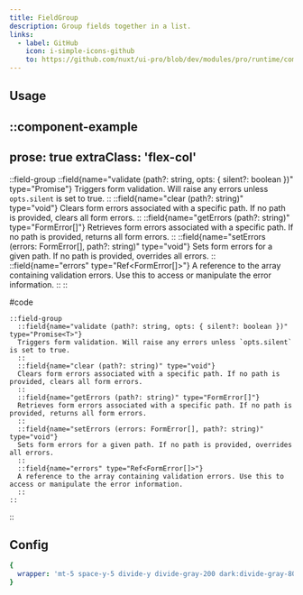 ```yaml
---
title: FieldGroup
description: Group fields together in a list.
links:
  - label: GitHub
    icon: i-simple-icons-github
    to: https://github.com/nuxt/ui-pro/blob/dev/modules/pro/runtime/components/global/FieldGroup.vue
---
```


## Usage

::component-example
---
prose: true
extraClass: 'flex-col'
---

::field-group
  ::field{name="validate (path?: string, opts: { silent?: boolean })" type="Promise<T>"}
  Triggers form validation. Will raise any errors unless `opts.silent` is set to true.
  ::
  ::field{name="clear (path?: string)" type="void"}
  Clears form errors associated with a specific path. If no path is provided, clears all form errors.
  ::
  ::field{name="getErrors (path?: string)" type="FormError[]"}
  Retrieves form errors associated with a specific path. If no path is provided, returns all form errors.
  ::
  ::field{name="setErrors (errors: FormError[], path?: string)" type="void"}
  Sets form errors for a given path. If no path is provided, overrides all errors.
  ::
  ::field{name="errors" type="Ref<FormError[]>"}
  A reference to the array containing validation errors. Use this to access or manipulate the error information.
  ::
::

#code
````mdc
::field-group
  ::field{name="validate (path?: string, opts: { silent?: boolean })" type="Promise<T>"}
  Triggers form validation. Will raise any errors unless `opts.silent` is set to true.
  ::
  ::field{name="clear (path?: string)" type="void"}
  Clears form errors associated with a specific path. If no path is provided, clears all form errors.
  ::
  ::field{name="getErrors (path?: string)" type="FormError[]"}
  Retrieves form errors associated with a specific path. If no path is provided, returns all form errors.
  ::
  ::field{name="setErrors (errors: FormError[], path?: string)" type="void"}
  Sets form errors for a given path. If no path is provided, overrides all errors.
  ::
  ::field{name="errors" type="Ref<FormError[]>"}
  A reference to the array containing validation errors. Use this to access or manipulate the error information.
  ::
::
````
::

## Config

```yml
{
  wrapper: 'mt-5 space-y-5 divide-y divide-gray-200 dark:divide-gray-800 [&>div]:pt-5 [&>div:first-child]:pt-0 [&>div:first-child]:mt-0'
}
```
